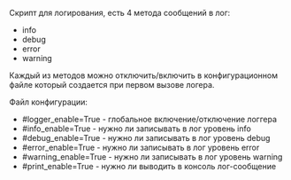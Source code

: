 Скрипт для логирования, есть 4 метода сообщений в лог:
 - info
 - debug
 - error
 - warning

Каждый из методов можно отключить/включить в конфигурационном файле который создается при первом вызове логера.

Файл конфигурации:
 - #logger_enable=True - глобальное включение/отключение логгера
 - #info_enable=True - нужно ли записывать в лог уровень info
 - #debug_enable=True - нужно ли записывать в лог уровень debug
 - #error_enable=True - нужно ли записывать в лог уровень error
 - #warning_enable=True - нужно ли записывать в лог уровень warning
 - #print_enable=True - нужно ли выводить в консоль лог-сообщение
